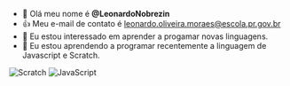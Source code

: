 - 👋 Olá meu nome é **@LeonardoNobrezin**
- 👍 Meu e-mail de contato é leonardo.oliveira.moraes@escola.pr.gov.br
- 👀 Eu estou interessado em aprender a progamar novas linguagens.
- 🌱 Eu estou aprendendo a programar recentemente a linguagem de Javascript e Scratch.


![Scratch](https://img.shields.io/badge/Scratch-4D97FF?style=for-the-badge&logo=Scratch&logoColor=white)
![JavaScript](https://img.shields.io/badge/JavaScript-323330?style=for-the-badge&logo=javascript&logoColor=F7DF1E)


